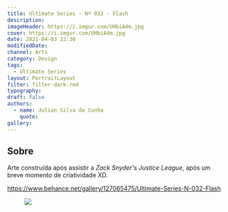 ```yaml
---
title: Ultimate Series - Nº 032 - Flash
description:
imageHeader: https://i.imgur.com/UHbiA4m.jpg
cover: https://i.imgur.com/UHbiA4m.jpg
date: 2021-04-03 22:30
modifiedDate:
channel: Arts
category: Design
tags:
  - Ultimate Series
layout: PortraitLayout
filter: filter-dark-red
typography:
draft: false
authors:
  - name: Julian Silva da Cunha
    quote:
gallery:
---
```


## Sobre

Arte construída após assistir a _Zack Snyder's Justice League_, após um breve momento de criatividade XD.

https://www.behance.net/gallery/127065475/Ultimate-Series-N-032-Flash

<figure>
<img src="https://i.imgur.com/UHbiA4m.jpg" className="max-w-none mx-auto block"/>
</figure>
